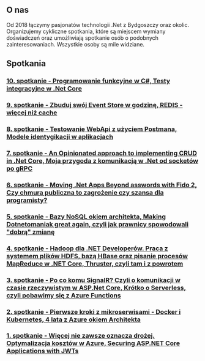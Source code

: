 ## O nas

Od 2018 łączymy pasjonatów technologii .Net z Bydgoszczy oraz okolic. Organizujemy cykliczne spotkania, które są miejscem wymiany doświadczeń oraz umożliwiają spotkanie osób o podobnych zainteresowaniach. Wszystkie osoby są mile widziane.

## Spotkania

### [10. spotkanie - Programowanie funkcyjne w C#, Testy integracyjne w .Net Core](./2020/11/27/10-spotkanie-bug-net.md)

### [9. spotkanie - Zbuduj swój Event Store w godzinę, REDIS - więcej niż cache](./2020/10/20/9-spotkanie-bug-net.md)

### [8. spotkanie - Testowanie WebApi z użyciem Postmana,  Modele identygikacji w aplikacjach](./2020/2/21/8-spotkanie-bug-net.md)

### [7. spotkanie - An Opinionated approach to implementing CRUD in .Net Core, Moja przygoda z komunikacją w .Net od socketów po gRPC](./2019/12/13/7-spotkanie-bug-net.md)

### [6. spotkanie - Moving .Net Apps Beyond asswords with Fido 2, Czy chmura publiczna to zagrożenie czy szansa dla programisty?](./2019/10/8/6-spotkanie-bug-net.md)

### [5. spotkanie - Bazy NoSQL okiem architekta, Making Dotnetomaniak great again, czyli jak prawnicy spowodowali "dobrą" zmianę](./2019/6/4/5-spotkanie-bug-net.md)

### [4. spotkanie - Hadoop dla .NET Developerów. Praca z systemem plików HDFS, bazą HBase oraz pisanie procesów MapReduce w .NET Core, Thruster, czyli tam i z powrotem](./2019/4/2/4-spotkanie-bug-net.md)

### [3. spotkanie - Po co komu SignalR? Czyli o komunikacji w czasie rzeczywistym w ASP.Net Core, Krótko o Serverless, czyli pobawimy się z Azure Functions](./2019/2/5/3-spotkanie-bug-net.md)

### [2. spotkanie - Pierwsze kroki z mikroserwisami - Docker i Kubernetes, 4 lata z Azure okiem Architekta](./2018/12/11/2-spotkanie-bug-net.md)

### [1. spotkanie - Więcej nie zawsze oznacza drożej. Optymalizacja kosztów w Azure, Securing ASP.NET Core Applications with JWTs](./2018/10/9/1-spotkanie-bug-net.md)
